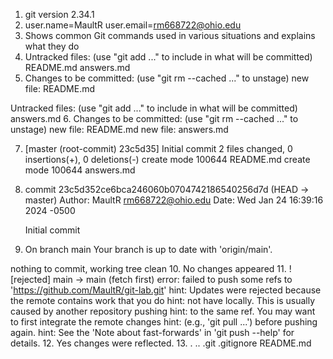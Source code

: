 1. git version 2.34.1
2. user.name=MaultR
user.email=rm668722@ohio.edu
3. Shows common Git commands used in various situations and explains what they do
4. Untracked files:
  (use "git add <file>..." to include in what will be committed)
	README.md
	answers.md
5. Changes to be committed:
  (use "git rm --cached <file>..." to unstage)
	new file:   README.md

Untracked files:
  (use "git add <file>..." to include in what will be committed)
	answers.md
6. Changes to be committed:
  (use "git rm --cached <file>..." to unstage)
	new file:   README.md
	new file:   answers.md

7. [master (root-commit) 23c5d35] Initial commit
 2 files changed, 0 insertions(+), 0 deletions(-)
 create mode 100644 README.md
 create mode 100644 answers.md
8. commit 23c5d352ce6bca246060b0704742186540256d7d (HEAD -> master)
Author: MaultR <rm668722@ohio.edu>
Date:   Wed Jan 24 16:39:16 2024 -0500

    Initial commit
9. On branch main
Your branch is up to date with 'origin/main'.

nothing to commit, working tree clean
10. No changes appeared
11. ! [rejected]        main -> main (fetch first)
error: failed to push some refs to 'https://github.com/MaultR/git-lab.git'
hint: Updates were rejected because the remote contains work that you do
hint: not have locally. This is usually caused by another repository pushing
hint: to the same ref. You may want to first integrate the remote changes
hint: (e.g., 'git pull ...') before pushing again.
hint: See the 'Note about fast-forwards' in 'git push --help' for details.
12. Yes changes were reflected.
13. .  ..  .git  .gitignore  README.md
